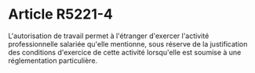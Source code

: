 # Article R5221-4

  
L'autorisation de travail permet à l'étranger d'exercer l'activité professionnelle salariée qu'elle mentionne, sous réserve de la justification des conditions d'exercice de cette activité lorsqu'elle est soumise à une réglementation particulière.